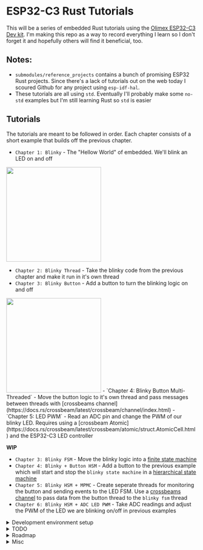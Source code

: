 # ESP32-C3 Rust Tutorials

This will be a series of embedded Rust tutorials using the [Olimex ESP32-C3 Dev kit](https://www.olimex.com/Products/IoT/ESP32-C3/ESP32-C3-DevKit-Lipo/open-source-hardware). I'm making this repo as a way to record everything I learn so I don't forget it and hopefully others will find it beneficial, too.

## Notes:
- `submodules/reference_projects` contains a bunch of promising ESP32 Rust projects.  Since there's a lack of tutorials out on the web today I scoured Github for any project using `esp-idf-hal`.
- These tutorials are all using `std`.  Eventually I'll probably make some `no-std` examples but I'm still learning Rust so `std` is easier

## Tutorials
The tutorials are meant to be followed in order.  Each chapter consists of a short example that builds off the previous chapter.

- `Chapter 1: Blinky` - The "Hellow World" of embedded.  We'll blink an LED on and off
<img src="./pics/blinky.gif" width="250" height="250"/>

- `Chapter 2: Blinky Thread` - Take the blinky code from the previous chapter and make it run in it's own thread
- `Chapter 3: Blinky Button` - Add a button to turn the blinking logic on and off
<img src="./pics/blinky-btn.gif" width="250" height="250"/>
- `Chapter 4: Blinky Button Multi-Threaded` - Move the button logic to it's own thread and pass messages between threads with [crossbeams channel](https://docs.rs/crossbeam/latest/crossbeam/channel/index.html)
- `Chapter 5: LED PWM` - Read an ADC pin and change the PWM of our blinky LED. Requires using a [crossbeam Atomic](https://docs.rs/crossbeam/latest/crossbeam/atomic/struct.AtomicCell.html) and the ESP32-C3 LED controller

<b>WIP</b>
- `Chapter 3: Blinky FSM` - Move the blinky logic into a [finite state machine](https://brilliant.org/wiki/finite-state-machines)
- `Chapter 4: Blinky + Button HSM` - Add a button to the previous example which will start and stop the `blinky state machine` in a [hierarchical state machine](https://www.eventhelix.com/design-patterns/hierarchical-state-machine)
- `Chapter 5: Blinky HSM + MPMC` - Create seperate threads for monitoring the button and sending events to the LED FSM. Use a [crossbeams channel](https://docs.rs/crossbeam/latest/crossbeam/channel/index.html) to pass data from the button thread to the `blinky fsm` thread
- `Chapter 6: Blinky HSM + ADC LED PWM` - Take ADC readings and adjust the PWM of the LED we are blinking on/off in previous examples


<details>
  <summary>Development environment setup</summary>
  
1. [Install](https://github.com/esp-rs/rust-build) Rust and Xtensa build tools
    - Make sure to `sudo chmod +x export-esp.sh`
2. Start a project using the [esp-idf-template](https://github.com/esp-rs/esp-idf-template) from the private repo home `dir`. I chose all the default options
```
# STD Project
cargo generate https://github.com/esp-rs/esp-idf-template cargo
# NO-STD (Bare-metal) Project
cargo generate https://github.com/esp-rs/esp-template
```
3. Build the `Hello World` program by running `cargo build` in the new project dir. This will take a while to build the first time:
```
cd esp32-rust
cargo build
...
Finished dev [optimized + debuginfo] target(s) in 6m 40s
```
4. Flash the ESP32 with the build artifact:
```
espflash /dev/ttyACM0 target/riscv32imc-esp-espidf/debug/project
```
5. Connect to ESP32 and monitor
```
espmonitor /dev/ttyACM0
```
 </details>

<details>
  <summary>TODO</summary>
- Initialize pins with pull-up or pull down 
  - Issue occurs when using '.downgrade_input()'

</details>

<details>
  <summary>Roadmap</summary>
  
- Logging (https://github.com/knurling-rs/defmt)
- uSD card
- Debug project (https://github.com/knurling-rs/probe-run)
- MQTT transfer
- Pub/sub (https://github.com/jakmeier/nuts)
- Timer to generate blinky
- DMA
- SPI
- I2C
- CLI
- UART
- Crash dumps and diagnostics

Other interesting crates/ideas:
- [static assertions](https://github.com/nvzqz/static-assertions-rs)
- [lazy static](https://github.com/rust-lang-nursery/lazy-static.rs)
</details>


<details>
  <summary>Misc</summary>
  
[Singletons in Embedded Rust](https://docs.rust-embedded.org/book/peripherals/singletons.html)

Pull in code for submodules with:
```
git submodule update --init --recursive
```
</details>
